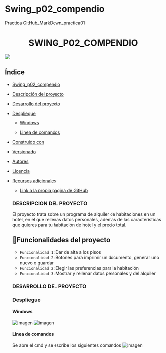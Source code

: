 # Swing_p02_compendio
Practica GitHub_MarkDown_practica01

<h1 align="center"> SWING_P02_COMPENDIO </h1>
<p align="left">
   <img src="https://img.shields.io/badge/STATUS-EN%20DESAROLLO-green">
</p>

## Índice

* [Swing_p02_compendio](Swing_p02_compendio)

* [Descripción del proyecto](#descripción-del-proyecto)

* [Desarrollo del proyecto](#Desarrollo-del-proyecto)

* [Despliegue](#Despliegue)
  
   * [Windows](#Windows)
     
   * [Linea de comandos](#Linea-de-comandos)

* [Construido con](#construido-con)

* [Versionado](#versionado)

* [Autores](#autores)

* [Licencia](#licencia)

* [Recursos adicionales](#Recursos-adicionales)
     * [Link a la propia pagina de GitHub](#Link-a-la-propia-pagina-de-GitHub)

   ### DESCRIPCION DEL PROYECTO
   El proyecto trata sobre un programa de alquiler de habitaciones en un hotel, en el que rellenas datos personales, ademas de las características que quieres para tu habitación de hotel y el precio total.
   ## :hammer:Funcionalidades del proyecto

   - `Funcionalidad 1`: Dar de alta a los pisos
   - `Funcionalidad 2`: Botones para imprimir un documento, generar uno nuevo o guardar
   - `Funcionalidad 2`: Elegir las preferencias para la habitación
   - `Funcionalidad 3`: Mostrar y rellenar datos personales y del alquiler

   ### DESARROLLO DEL PROYECTO

  ### Despliegue
     #### Windows
     ![imagen](https://github.com/Martafc76/Swing_p02_compendio/assets/116271079/1c0fca83-9187-432d-bd00-d013ba085703)
     ![imagen](https://github.com/Martafc76/Swing_p02_compendio/assets/116271079/78741607-4d2c-42f1-9705-867709557d18)

     #### Linea de comandos
     Se abre el cmd y se escribe los siguientes comandos
     ![imagen](https://github.com/Martafc76/Swing_p02_compendio/assets/116271079/4cb2ba71-5c82-4339-8aa1-00a21a3c2696)
     

  
   

   
   

   
